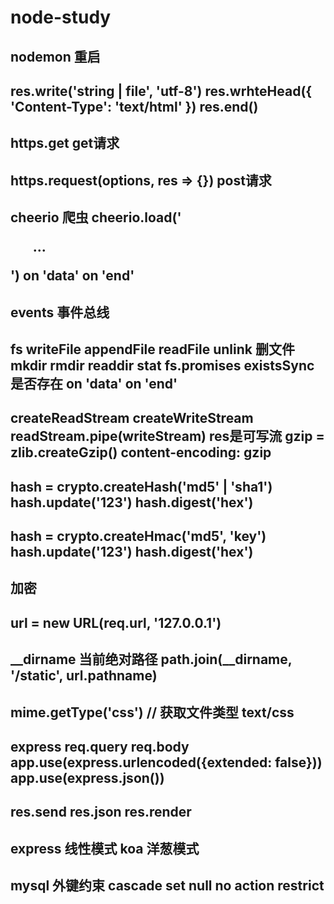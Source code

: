 # node-study

## nodemon 重启

## res.write('string | file', 'utf-8') res.wrhteHead({ 'Content-Type': 'text/html' }) res.end()

## https.get get请求

## https.request(options, res => {}) post请求

## cheerio 爬虫 cheerio.load('<ul id = "fruits">...</ul>')  on 'data' on 'end'

## events 事件总线

## fs writeFile appendFile  readFile unlink 删文件 mkdir rmdir readdir stat fs.promises existsSync 是否存在 on 'data' on 'end'

## createReadStream createWriteStream readStream.pipe(writeStream) res是可写流 gzip = zlib.createGzip() content-encoding: gzip

## hash = crypto.createHash('md5' | 'sha1') hash.update('123') hash.digest('hex')

## hash = crypto.createHmac('md5', 'key') hash.update('123') hash.digest('hex')

## 加密

## url = new URL(req.url, '127.0.0.1')

## __dirname 当前绝对路径  path.join(__dirname, '/static', url.pathname)

## mime.getType('css') // 获取文件类型 text/css

## express req.query req.body app.use(express.urlencoded({extended: false})) app.use(express.json())

## res.send res.json res.render

## express 线性模式 koa 洋葱模式

## mysql 外键约束 cascade set null no action restrict
